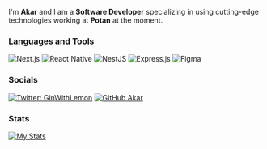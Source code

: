 <p>I'm <b>Akar</b> and I am a <b>Software Developer</b> specializing in using cutting-edge technologies working at <b>Potan</b> at the moment.</p>

### Languages and Tools

![Next.js](https://img.shields.io/badge/Next.js-%23000000.svg?style=for-the-badge&logo=nextdotjs&logoColor=white)
![React Native](https://img.shields.io/badge/React_Native-%2320232a.svg?style=for-the-badge&logo=react&logoColor=%2361DAFB) 
![NestJS](https://img.shields.io/badge/NestJS-%23E0234E.svg?style=for-the-badge&logo=nestjs&logoColor=white)
![Express.js](https://img.shields.io/badge/Express.js-%23404d59.svg?style=for-the-badge)
![Figma](https://img.shields.io/badge/Figma-%23F24E1E.svg?style=for-the-badge&logo=figma&logoColor=white)



### Socials

[![Twitter: GinWithLemon](https://img.shields.io/twitter/follow/0xyGin?style=social)](https://twitter.com/ginwithlemon)
[![GitHub Akar](https://img.shields.io/github/followers/akarm13?label=follow&style=social)](https://github.com/akarm13)


### Stats
[![My Stats](https://github-readme-stats.vercel.app/api?username=akarm13&hide=prs,issues,contribs&count_private=true&theme=tokyonight&show_icons=true)](https://github.com/anuraghazra/github-readme-stats)


